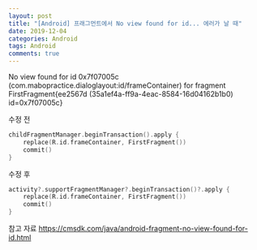 ```yaml
---
layout: post
title: "[Android] 프래그먼트에서 No view found for id... 에러가 날 때"
date: 2019-12-04
categories: Android
tags: Android
comments: true
---
```

No view found for id 0x7f07005c (com.mabopractice.dialoglayout:id/frameContainer) for fragment FirstFragment{ee2567d (35a1ef4a-ff9a-4eac-8584-16d04162b1b0) id=0x7f07005c}

수정 전
```kotlin
childFragmentManager.beginTransaction().apply {
    replace(R.id.frameContainer, FirstFragment())
    commit()
}
```


수정 후
```kotlin
activity?.supportFragmentManager?.beginTransaction()?.apply {
    replace(R.id.frameContainer, FirstFragment())
    commit()
}
```

참고 자료
https://cmsdk.com/java/android-fragment-no-view-found-for-id.html